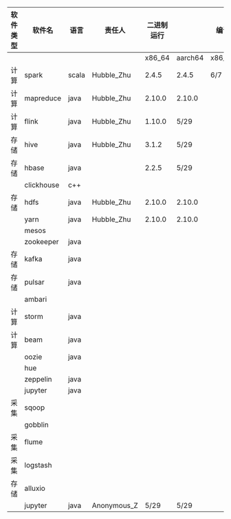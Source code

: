 | 软件类型 | 软件名        | 语言    | 责任人          | 二进制运行   |         | 编译      |         | 打rpm包   |         | rpm包安装  |         | rpm包运行  |         | benchmark |         | 架构图 | 依赖图 |
|------|------------|-------|--------------|---------|---------|---------|---------|---------|---------|---------|---------|---------|---------|-----------|---------|-----|-----|
|      |            |       |              | x86\_64 | aarch64 | x86\_64 | aarch64 | x86\_64 | aarch64 | x86\_64 | aarch64 | x86\_64 | aarch64 | x86\_64   | aarch64 |     |     |
| 计算 | spark      | scala | Hubble\_Zhu  | 2.4.5   | 2.4.5   | 6/7     | 6/7     | 3.0.0rc2|  3.0.0rc2/master |         |         |         |         |           |         |     |     |
| 计算 | mapreduce  | java  | Hubble\_Zhu  | 2.10.0  | 2.10.0  |         |         |         |         |         |         |         |         |           |         |     |     |
| 计算 | flink      | java  | Hubble\_Zhu  | 1.10.0  | 5/29    |         |         |         |         |         |         |         |         |           |         |     |     |
| 存储 | hive       | java  | Hubble\_Zhu  | 3.1.2   | 5/29    |         |         |         |         |         |         |         |         |           |         |     |     |
| 存储 | hbase      | java  |              | 2.2.5   | 5/29    |         |         | master  | master       |         |         |         |         |           |         |     |     |
|      | clickhouse | c\+\+ |              |         |         |         |         |         |         |         |         |         |         |           |         |     |     |
| 存储 | hdfs       | java  | Hubble\_Zhu  | 2.10.0  | 2.10.0  |         |         |         |         |         |         |         |         |           |         |     |     |
|      | yarn       | java  | Hubble\_Zhu  | 2.10.0  | 2.10.0  |         |         |         |         |         |         |         |         |           |         |     |     |
|      | mesos      |       |              |         |         |         |         |         |         |         |         |         |         |           |         |     |     |
|      | zookeeper  | java  |              |         |         |         |         |         |         |         |         |         |         |           |         |     |     |
| 存储 | kafka      | java  |              |         |         |         |         |         |         |         |         |         |         |           |         |     |     |
| 存储 | pulsar     | java  |              |         |         |         |         |         |         |         |         |         |         |           |         |     |     |
|      | ambari     |       |              |         |         |         |         |         |         |         |         |         |         |           |         |     |     |
| 计算 | storm      | java  |              |         |         |         |         |         |         |         |         |         |         |           |         |     |     |
| 计算 | beam       | java  |              |         |         |         |         |         |         |         |         |         |         |           |         |     |     |
|      | oozie      | java  |              |         |         |         |         |         |         |         |         |         |         |           |         |     |     |
|      | hue        |       |              |         |         |         |         |         |         |         |         |         |         |           |         |     |     |
|      | zeppelin   | java  |              |         |         |         |         |         |         |         |         |         |         |           |         |     |     |
|      | jupyter    | java  |              |         |         |         |         |         |         |         |         |         |         |           |         |     |     |
| 采集 | sqoop      |       |              |         |         |         |         |         |         |         |         |         |         |           |         |     |     |
|      | gobblin    |       |              |         |         |         |         |         |         |         |         |         |         |           |         |     |     |
| 采集 | flume      |       |              |         |         |         |         |         |         |         |         |         |         |           |         |     |     |
| 采集 | logstash   |       |              |         |         |         |         |         |         |         |         |         |         |           |         |     |     |
| 存储 | alluxio    |       |              |         |         |         |         |         |         |         |         |         |         |           |         |     |     |
|      | jupyter    | java  | Anonymous\_Z | 5/29    | 5/29    |         |         |         |         |         |         |         |         |           |         |     |     |

